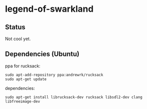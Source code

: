 # legend-of-swarkland

## Status

Not cool yet.

## Dependencies (Ubuntu)

ppa for rucksack:

```
sudo apt-add-repository ppa:andrewrk/rucksack
sudo apt-get update
```

dependencies:

```
sudo apt-get install librucksack-dev rucksack libsdl2-dev clang libfreeimage-dev
```
